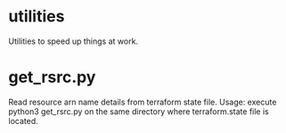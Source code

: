 # utilities
Utilities to speed up things at work.
# get_rsrc.py
Read resource arn name details from terraform state file.
Usage: execute python3 get_rsrc.py on the same directory where terraform.state file is located.
